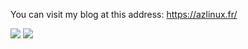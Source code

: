You can visit my blog at this address: https://azlinux.fr/

![](https://github-readme-stats.vercel.app/api/?username=baptiste313&layout=compact&hide=css,scss,html,javascript&theme=dracula)
![](https://github-readme-stats.vercel.app/api/top-langs/?username=baptiste313&layout=compact&hide=css,scss,html,javascript&theme=dracula)
